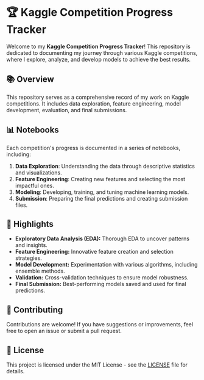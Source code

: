 # 🏆 Kaggle Competition Progress Tracker

Welcome to my **Kaggle Competition Progress Tracker**! This repository is dedicated to documenting my journey through various Kaggle competitions, where I explore, analyze, and develop models to achieve the best results.

## 📚 Overview

This repository serves as a comprehensive record of my work on Kaggle competitions. It includes data exploration, feature engineering, model development, evaluation, and final submissions.


## 📊 Notebooks

Each competition's progress is documented in a series of notebooks, including:

1. **Data Exploration**: Understanding the data through descriptive statistics and visualizations.
2. **Feature Engineering**: Creating new features and selecting the most impactful ones.
3. **Modeling**: Developing, training, and tuning machine learning models.
4. **Submission**: Preparing the final predictions and creating submission files.

## 🌟 Highlights

- **Exploratory Data Analysis (EDA):** Thorough EDA to uncover patterns and insights.
- **Feature Engineering:** Innovative feature creation and selection strategies.
- **Model Development:** Experimentation with various algorithms, including ensemble methods.
- **Validation:** Cross-validation techniques to ensure model robustness.
- **Final Submission:** Best-performing models saved and used for final predictions.

## 👥 Contributing

Contributions are welcome! If you have suggestions or improvements, feel free to open an issue or submit a pull request.

## 📄 License

This project is licensed under the MIT License - see the [LICENSE](LICENSE) file for details.
